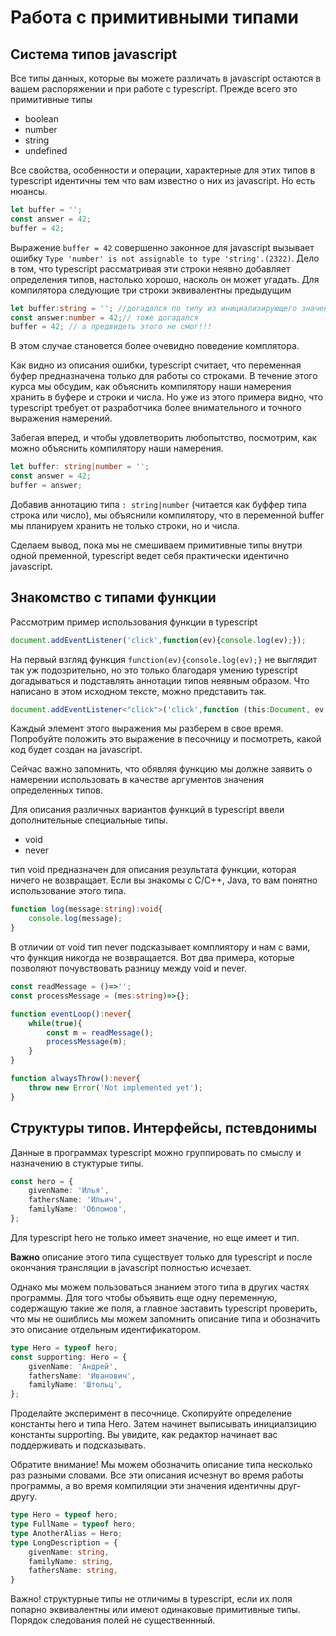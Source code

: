 # Работа с примитивными типами
## Система типов javascript
Все типы данных, которые вы можете различать в javascript остаются в вашем распоряжении и при работе с typescript. Прежде всего это примитивные типы

* boolean
* number
* string
* undefined

Все свойства, особенности и операции, характерные для этих типов в typescript идентичны тем что вам известно о них из javascript. Но есть нюансы.

```javascript
let buffer = '';
const answer = 42;
buffer = 42;
```
Выражение `buffer = 42` совершенно законное для javascript вызывает ошибку `Type 'number' is not assignable to type 'string'.(2322)`. Дело в том, что typescript рассматривая эти строки неявно добавляет определения типов, настолько хорошо, насколь он может угадать. Для компилятора следующие три строки эквивалентны предыдущим

```typescript
let buffer:string = ''; //догадался по типу из инициализирующего значения
const answer:number = 42;// тоже догадался 
buffer = 42; // а предвидеть этого не смог!!!
```
В этом случае становется более очевидно поведение комплятора.

Как видно из описания ошибки, typescript считает, что переменная буфер предназначена только для работы со строками. В течение этого курса мы обсудим, как объяснить компилятору наши намерения хранить в буфере и строки и числа. Но уже из этого примера видно, что typescript требует от разработчика более внимательного и точного выражения намерений. 

Забегая вперед, и чтобы удовлетворить любопытство, посмотрим, как можно объяснить компилятору наши намерения.

```typescript
let buffer: string|number = '';
const answer = 42;
buffer = answer;
```
Добавив аннотацию типа `: string|number` (читается как буффер типа строка или число), мы объяснили компилятору, что в переменной buffer мы планируем хранить не только строки, но и числа.

Сделаем вывод, пока мы не смешиваем примитивные типы внутри одной пременной, typescript ведет себя практически идентично javascript.

## Знакомство с типами функции
Рассмотрим пример использования функции в typescript
```typescript
document.addEventListener('click',function(ev){console.log(ev);});
```
На первый взгляд функция `function(ev){console.log(ev);}` не выглядит так уж подозрительно, но это только благодаря умению typescript догадываться и подставлять аннотации типов неявным образом. Что написано в этом исходном тексте, можно представить так.
```typescript
document.addEventListener<"click">('click',function (this:Document, ev:MouseEvent):void {console.log(ev)});
```
Каждый элемент этого выражения мы разберем в свое время. Попробуйте положить это выражение в песочницу и посмотреть, какой код будет создан на javascript.

Сейчас важно запомнить, что обявляя функцию мы должне заявить о намерении использовать в качестве аргументов значения определенных типов. 

Для описания различных вариантов функций в typescript ввели дополнительные специальные типы.

* void
* never

тип void предназначен для описания результата функции, которая ничего не возвращает. Если вы знакомы с C/C++, Java, то вам понятно использование этого типа. 

```typescript
function log(message:string):void{
    console.log(message);
}
```
В отличии от void тип never подсказывает комплиятору и нам с вами, что функция никогда не возвращается. Вот два примера, которые позволяют почувствовать разницу между void и never.

```typescript
const readMessage = ()=>'';
const processMessage = (mes:string)=>{};

function eventLoop():never{
    while(true){
        const m = readMessage();
        processMessage(m);
    }
}

function alwaysThrow():never{
    throw new Error('Not implemented yet');
}
``` 
## Структуры типов. Интерфейсы, пстевдонимы
Данные в программах typescript можно группировать по смыслу и назначению в стуктурые типы.
```typescript
const hero = {
    givenName: 'Илья',
    fathersName: 'Ильич',
    familyName: 'Обломов',
};
```
Для typescript hero не только имеет значение, но еще имеет и тип. 

**Важно** описание этого типа существует только для typescript и после окончания трансляции в javascript полностью исчезает. 

Однако мы можем пользоваться знанием этого типа в других частях программы. Для того чтобы объявить еще одну переменную, содержащую такие же поля, а главное заставить typescript проверить, что мы не ошиблись мы можем запомнить описание типа и обозначить это описание отдельным идентификатором.

```typescript
type Hero = typeof hero;
const supporting: Hero = {
    givenName: 'Андрей',
    fathersName: 'Иванович',
    familyName: 'Штольц',
};
```
Проделайте эксперимент в песочнице. Скопируйте определение константы hero и типа Hero. Затем начинет выписывать инициалзицию константы supporting. Вы увидите, как редактор начинает вас поддерживать и подсказывать.

Обратите внимание! Мы можем обозначить описание типа несколько раз разными словами. Все эти описания исчезнут во время работы программы, а во время компиляции эти значения идентичны друг-другу.

```typescript
type Hero = typeof hero;
type FullName = typeof hero;
type AnotherAlias = Hero;
type LongDescription = {
    givenName: string,
    familyName: string,
    fathersName: string,
}
```

Важно! структурные типы не отличимы в typescript, если их поля попарно эквивалентны или имеют одинаковые примитивные типы. Порядок следования полей не существеннный.
